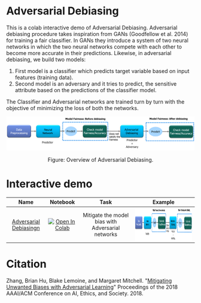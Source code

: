 # Adversarial Debiasing
This is a colab interactive demo of Adversarial Debiasing.
Adversarial debiasing procedure takes inspiration from GANs (Goodfellow et al. 2014) for training a fair classifier. In GANs they introduce a system of two neural networks in which the two neural networks compete with each other to become more accurate in their predictions. Likewise, in adversarial debiasing, we build two models:

1. First model is a classifier which predicts target variable based on input features (training data).
2. Second model is an adversary and it tries to predict, the sensitive attribute based on the predictions of the classifier model.

The Classifier and Adversarial networks are trained turn by turn with the objective of minimizing the loss of both the networks.

<p align="center">
<img src='images/adversarial_debiasing_workflow.png'>
</p>
<p align="center">
Figure: Overview of Adversarial Debiasing.
</p>


# Interactive demo

|Name| Notebook           | Task  | Example                       |
|:---------------------------------:|:-------------:|:-----:|:------------:|
 [Adversarial Debiasingn](https://arxiv.org/abs/1801.07593) | [![Open In Colab](https://colab.research.google.com/assets/colab-badge.svg)](https://colab.research.google.com/github/sony/nnabla-examples/blob/master/interactive-demos/adversarial_debiasing.ipynb) | Mitigate the model bias with Adversarial networks |<a href="url"><img src="images/adversarial_debiasing_workflow.png" align="center" height="90" ></a>|
 
# Citation
Zhang, Brian Hu, Blake Lemoine, and Margaret Mitchell. "[Mitigating Unwanted Biases with Adversarial Learning](https://dl.acm.org/doi/pdf/10.1145/3278721.3278779)" Proceedings of the 2018 AAAI/ACM Conference on AI, Ethics, and Society. 2018.
